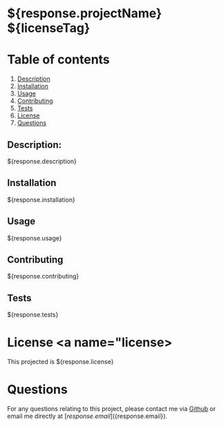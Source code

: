 # ${response.projectName} ${licenseTag}

# Table of contents
1. [Description](#description)
2. [Installation](#installation)
3. [Usage](#usage)
4. [Contributing](#contributing)
5. [Tests](#tests)
6. [License](#license)
7. [Questions](#questions)

## Description: <a name="description"></a>
${response.description}

## Installation <a name="installation"></a>
${response.installation}

## Usage <a name="usage"></a>
${response.usage}

## Contributing <a name="contributing"></a>
${response.contributing}

## Tests <a name="tests"></a>
${response.tests}

# License <a name="license></a>
This projected is ${response.license}

# Questions <a name="questions">
For any questions relating to this project, please contact me via [Github](http://github.com/${response.username}) or email me directly at [${response.email}](${response.email}).